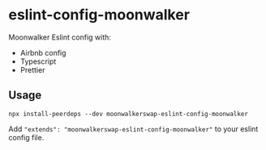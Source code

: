# eslint-config-moonwalker

Moonwalker Eslint config with:

- Airbnb config
- Typescript
- Prettier

## Usage

```
npx install-peerdeps --dev moonwalkerswap-eslint-config-moonwalker
```

Add `"extends": "moonwalkerswap-eslint-config-moonwalker"` to your eslint config file.

